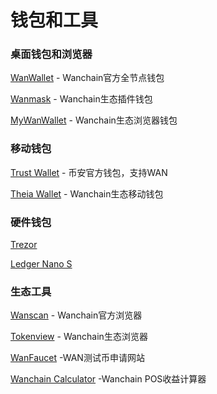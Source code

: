 # 钱包和工具

### 桌面钱包和浏览器  
[WanWallet](https://wanchain.org/products) - Wanchain官方全节点钱包  

[Wanmask](https://wanmask.io/)  - Wanchain生态插件钱包  

[MyWanWallet](https://mywanwallet.nl/) - Wanchain生态浏览器钱包  

### 移动钱包  
[Trust Wallet](https://trustwallet.com/) - 币安官方钱包，支持WAN  

[Theia Wallet](https://www.thachain.org/#press) - Wanchain生态移动钱包

### 硬件钱包  
[Trezor](https://trezor.io/)  

[Ledger Nano S](https://www.ledger.com/products/ledger-nano-s)

### 生态工具    
[Wanscan](https://www.wanscan.org/)  - Wanchain官方浏览器

[Tokenview](https://wan.tokenview.com/) - Wanchain生态浏览器

[WanFaucet](https://wanfaucet.net/) -WAN测试币申请网站

[Wanchain Calculator](http://calculator.wandevs.org)  -Wanchain POS收益计算器
